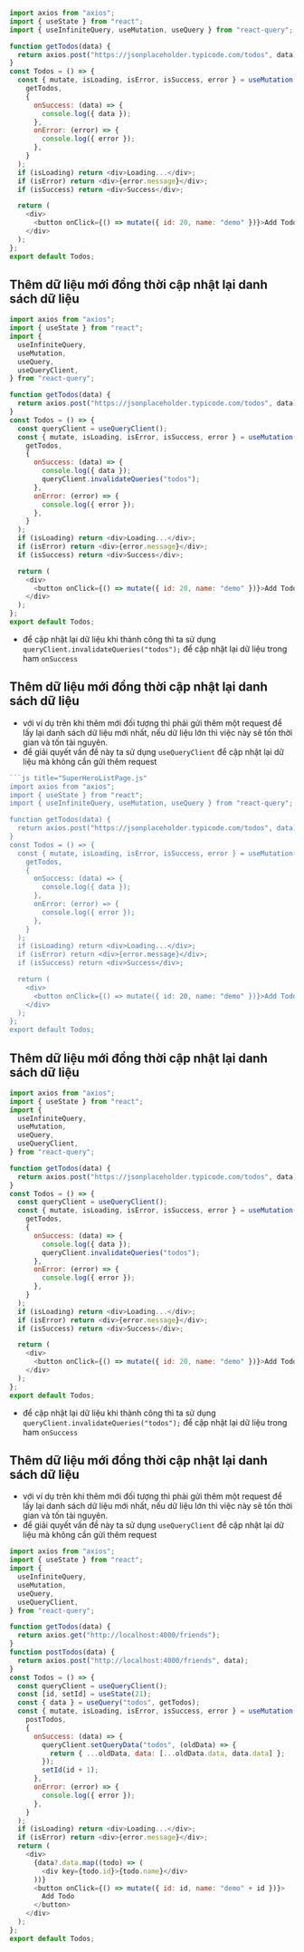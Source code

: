 ```js title="SuperHeroListPage.js"
import axios from "axios";
import { useState } from "react";
import { useInfiniteQuery, useMutation, useQuery } from "react-query";

function getTodos(data) {
  return axios.post("https://jsonplaceholder.typicode.com/todos", data);
}
const Todos = () => {
  const { mutate, isLoading, isError, isSuccess, error } = useMutation(
    getTodos,
    {
      onSuccess: (data) => {
        console.log({ data });
      },
      onError: (error) => {
        console.log({ error });
      },
    }
  );
  if (isLoading) return <div>Loading...</div>;
  if (isError) return <div>{error.message}</div>;
  if (isSuccess) return <div>Success</div>;

  return (
    <div>
      <button onClick={() => mutate({ id: 20, name: "demo" })}>Add Todo</button>
    </div>
  );
};
export default Todos;
```

## Thêm dữ liệu mới đồng thời cập nhật lại danh sách dữ liệu

```js title="SuperHeroListPage.js"
import axios from "axios";
import { useState } from "react";
import {
  useInfiniteQuery,
  useMutation,
  useQuery,
  useQueryClient,
} from "react-query";

function getTodos(data) {
  return axios.post("https://jsonplaceholder.typicode.com/todos", data);
}
const Todos = () => {
  const queryClient = useQueryClient();
  const { mutate, isLoading, isError, isSuccess, error } = useMutation(
    getTodos,
    {
      onSuccess: (data) => {
        console.log({ data });
        queryClient.invalidateQueries("todos");
      },
      onError: (error) => {
        console.log({ error });
      },
    }
  );
  if (isLoading) return <div>Loading...</div>;
  if (isError) return <div>{error.message}</div>;
  if (isSuccess) return <div>Success</div>;

  return (
    <div>
      <button onClick={() => mutate({ id: 20, name: "demo" })}>Add Todo</button>
    </div>
  );
};
export default Todos;
```

- để cập nhật lại dữ liệu khi thành công thì ta sử dụng `queryClient.invalidateQueries("todos");` để cập nhật lại dữ liệu trong ham `onSuccess`

## Thêm dữ liệu mới đồng thời cập nhật lại danh sách dữ liệu

- với ví dụ trên khi thêm mới đối tượng thì phải gửi thêm một request để lấy lại danh sách dữ liệu mới nhất, nếu dữ liệu lớn thì việc này sẽ tốn thời gian và tốn tài nguyên.
- để giải quyết vấn đề này ta sử dụng `useQueryClient` để cập nhật lại dữ liệu mà không cần gửi thêm request

````js title="SuperHeroListPage.js"
```js title="SuperHeroListPage.js"
import axios from "axios";
import { useState } from "react";
import { useInfiniteQuery, useMutation, useQuery } from "react-query";

function getTodos(data) {
  return axios.post("https://jsonplaceholder.typicode.com/todos", data);
}
const Todos = () => {
  const { mutate, isLoading, isError, isSuccess, error } = useMutation(
    getTodos,
    {
      onSuccess: (data) => {
        console.log({ data });
      },
      onError: (error) => {
        console.log({ error });
      },
    }
  );
  if (isLoading) return <div>Loading...</div>;
  if (isError) return <div>{error.message}</div>;
  if (isSuccess) return <div>Success</div>;

  return (
    <div>
      <button onClick={() => mutate({ id: 20, name: "demo" })}>Add Todo</button>
    </div>
  );
};
export default Todos;
````

## Thêm dữ liệu mới đồng thời cập nhật lại danh sách dữ liệu

```js title="SuperHeroListPage.js"
import axios from "axios";
import { useState } from "react";
import {
  useInfiniteQuery,
  useMutation,
  useQuery,
  useQueryClient,
} from "react-query";

function getTodos(data) {
  return axios.post("https://jsonplaceholder.typicode.com/todos", data);
}
const Todos = () => {
  const queryClient = useQueryClient();
  const { mutate, isLoading, isError, isSuccess, error } = useMutation(
    getTodos,
    {
      onSuccess: (data) => {
        console.log({ data });
        queryClient.invalidateQueries("todos");
      },
      onError: (error) => {
        console.log({ error });
      },
    }
  );
  if (isLoading) return <div>Loading...</div>;
  if (isError) return <div>{error.message}</div>;
  if (isSuccess) return <div>Success</div>;

  return (
    <div>
      <button onClick={() => mutate({ id: 20, name: "demo" })}>Add Todo</button>
    </div>
  );
};
export default Todos;
```

- để cập nhật lại dữ liệu khi thành công thì ta sử dụng `queryClient.invalidateQueries("todos");` để cập nhật lại dữ liệu trong ham `onSuccess`

## Thêm dữ liệu mới đồng thời cập nhật lại danh sách dữ liệu

- với ví dụ trên khi thêm mới đối tượng thì phải gửi thêm một request để lấy lại danh sách dữ liệu mới nhất, nếu dữ liệu lớn thì việc này sẽ tốn thời gian và tốn tài nguyên.
- để giải quyết vấn đề này ta sử dụng `useQueryClient` để cập nhật lại dữ liệu mà không cần gửi thêm request

```js title="SuperHeroListPage.js"
import axios from "axios";
import { useState } from "react";
import {
  useInfiniteQuery,
  useMutation,
  useQuery,
  useQueryClient,
} from "react-query";

function getTodos(data) {
  return axios.get("http://localhost:4000/friends");
}
function postTodos(data) {
  return axios.post("http://localhost:4000/friends", data);
}
const Todos = () => {
  const queryClient = useQueryClient();
  const [id, setId] = useState(21);
  const { data } = useQuery("todos", getTodos);
  const { mutate, isLoading, isError, isSuccess, error } = useMutation(
    postTodos,
    {
      onSuccess: (data) => {
        queryClient.setQueryData("todos", (oldData) => {
          return { ...oldData, data: [...oldData.data, data.data] };
        });
        setId(id + 1);
      },
      onError: (error) => {
        console.log({ error });
      },
    }
  );
  if (isLoading) return <div>Loading...</div>;
  if (isError) return <div>{error.message}</div>;
  return (
    <div>
      {data?.data.map((todo) => (
        <div key={todo.id}>{todo.name}</div>
      ))}
      <button onClick={() => mutate({ id: id, name: "demo" + id })}>
        Add Todo
      </button>
    </div>
  );
};
export default Todos;
```
